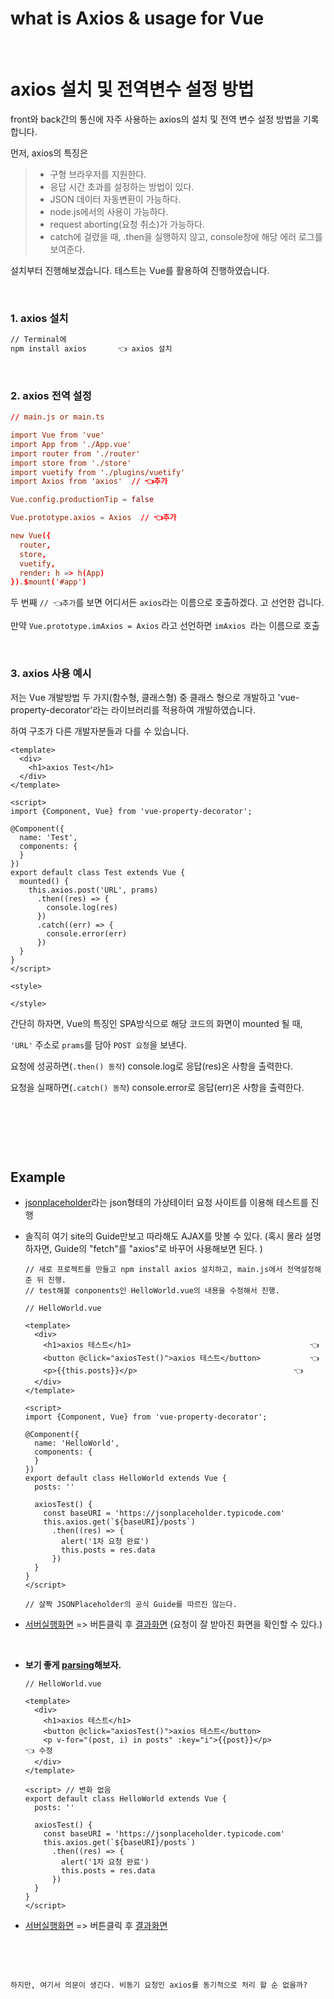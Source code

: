 # what is Axios & usage for Vue


​	

# axios 설치 및 전역변수 설정 방법

front와 back간의 통신에 자주 사용하는 axios의 설치 및 전역 변수 설정 방법을 기록합니다. 

먼저, axios의 특징은

> - 구형 브라우저를 지원한다.
> - 응답 시간 초과를 설정하는 방법이 있다.
> - JSON 데이터 자동변환이 가능하다.
> - node.js에서의 사용이 가능하다.
> - request aborting(요청 취소)가 가능하다.
> - catch에 걸렸을 때, .then을 실행하지 않고, console창에 해당 에러 로그를 보여준다.

설치부터 진행해보겠습니다. 테스트는 Vue를 활용하여 진행하였습니다.

​	

### 1. axios 설치

```bash
// Terminal에
npm install axios		👈 axios 설치
```

​	

### 2. axios 전역 설정

```toml
// main.js or main.ts

import Vue from 'vue'
import App from './App.vue'
import router from './router'
import store from './store'
import vuetify from './plugins/vuetify'
import Axios from 'axios'  // 👈추가

Vue.config.productionTip = false

Vue.prototype.axios = Axios  // 👈추가

new Vue({
  router,
  store,
  vuetify,
  render: h => h(App)
}).$mount('#app')
```

두 번째 `// 👈추가`를 보면 어디서든 `axios`라는 이름으로 호출하겠다. 고 선언한 겁니다.

만약 `Vue.prototype.imAxios = Axios` 라고 선언하면 `imAxios `라는 이름으로 호출

​	

### 3. axios 사용 예시

저는 Vue 개발방법 두 가지(함수형, 클래스형) 중 클래스 형으로 개발하고 'vue-property-decorator'라는 라이브러리를 적용하여 개발하였습니다.

하여 구조가 다른 개발자분들과 다를 수 있습니다.

```vue
<template>
  <div>
    <h1>axios Test</h1>
  </div>  
</template>

<script>
import {Component, Vue} from 'vue-property-decorator';

@Component({
  name: 'Test',
  components: {
  }
})
export default class Test extends Vue {
  mounted() {
    this.axios.post('URL', prams)
      .then((res) => {
        console.log(res)
      })
      .catch((err) => {
        console.error(err)
      })      
  }  
}
</script>

<style>

</style>
```

간단히 하자면, Vue의 특징인 SPA방식으로 해당 코드의 화면이 mounted 될 때,

`'URL'` 주소로 `prams`를 담아 `POST 요청`을 보낸다. 

요청에 성공하면(`.then() 동작`) console.log로 응답(res)온 사항을 출력한다.

요청을 실패하면(`.catch() 동작`) console.error로 응답(err)온 사항을 출력한다.

​	

​	

​	

## Example

* [jsonplaceholder](https://jsonplaceholder.typicode.com/)라는 json형태의 가상테이터 요청 사이트를 이용해 테스트를 진행

* 솔직히 여기 site의 Guide만보고 따라해도 AJAX를 맛볼 수 있다. (혹시 몰라 설명하자면, Guide의 "fetch"를 "axios"로 바꾸어 사용해보면 된다. )

  ```vue
  // 새로 프로젝트를 만들고 npm install axios 설치하고, main.js에서 전역설정해준 뒤 진행.
  // test해볼 conponents인 HelloWorld.vue의 내용을 수정해서 진행.
  
  // HelloWorld.vue
  
  <template>
    <div>
      <h1>axios 테스트</h1>										👈 
      <button @click="axiosTest()">axios 테스트</button>			👈
      <p>{{this.posts}}</p>									  👈
    </div>
  </template>
  
  <script>
  import {Component, Vue} from 'vue-property-decorator';
  
  @Component({
    name: 'HelloWorld',
    components: {
    }
  })
  export default class HelloWorld extends Vue {
    posts: ''
    
    axiosTest() {
      const baseURI = 'https://jsonplaceholder.typicode.com'
      this.axios.get(`${baseURI}/posts`)
        .then((res) => {
          alert('1차 요청 완료')										
          this.posts = res.data 
        })
    }													
  }
  </script>
  
  // 살짝 JSONPlaceholder의 공식 Guide를 따르진 않는다.
  ```

* [서버실행화면](https://github.com/colinder/colinder.github.io/blob/master/images/axios_01.png) => 버튼클릭 후 [결과화면](https://github.com/colinder/colinder.github.io/blob/master/images/axios_00.png) (요청이 잘 받아진 화면을 확인할 수 있다.)

  ​	

- **보기 좋게 [parsing](https://www.google.com/search?q=parsing+%EB%9C%BB&rlz=1C1CHBD_koKR904KR904&oq=parsing&aqs=chrome.2.69i57j0l7.3257j0j15&sourceid=chrome&ie=UTF-8)해보자.**

  ```vue
  // HelloWorld.vue
  
  <template>
    <div>
      <h1>axios 테스트</h1>
      <button @click="axiosTest()">axios 테스트</button>
      <p v-for="(post, i) in posts" :key="i">{{post}}</p>			👈 수정
    </div>
  </template>
  
  <script> // 변화 없음
  export default class HelloWorld extends Vue {
    posts: ''
    
    axiosTest() {
      const baseURI = 'https://jsonplaceholder.typicode.com'
      this.axios.get(`${baseURI}/posts`)
        .then((res) => {
          alert('1차 요청 완료')										
          this.posts = res.data 
        })
    }													
  }
  </script>
  ```

- [서버실행화면](https://github.com/colinder/colinder.github.io/blob/master/images/axios_01.png) => 버튼클릭 후 [결과화면](https://github.com/colinder/colinder.github.io/blob/master/images/axios_02.png)

  ​	

  ​	

`하지만, 여기서 의문이 생긴다. 비동기 요청인 axios를 동기적으로 처리 할 순 없을까?`

